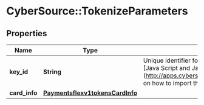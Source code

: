 # CyberSource::TokenizeParameters

## Properties
Name | Type | Description | Notes
------------ | ------------- | ------------- | -------------
**key_id** | **String** | Unique identifier for the generated token. This is obtained from the Generate Key request. See the [Java Script and Java examples] (http://apps.cybersource.com/library/documentation/dev_guides/Secure_Acceptance_Flex/Key/html) on how to import the key and encrypt using the imported key. | [optional] 
**card_info** | [**Paymentsflexv1tokensCardInfo**](Paymentsflexv1tokensCardInfo.md) |  | [optional] 


